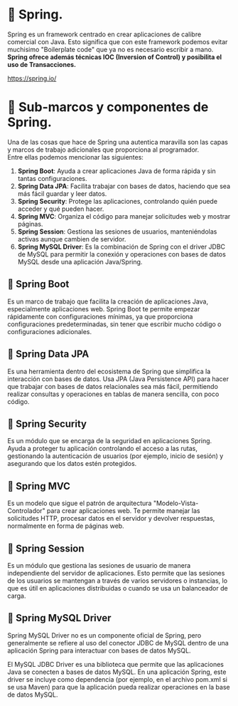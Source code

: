 # 📌 Spring.
Spring es un framework centrado en crear aplicaciones de calibre comercial con Java.  Esto significa que con este framework podemos evitar muchisimo "Boilerplate code" que ya no es necesario escribir a mano.
**Spring ofrece además técnicas IOC (Inversion of Control) y posibilita el uso de Transacciones.**
   
https://spring.io/   








# 📌 Sub-marcos y componentes de Spring.
Una de las cosas que hace de Spring una autentica maravilla son las capas y marcos de trabajo adicionales que proporciona al programador.   
Entre ellas podemos mencionar las siguientes:   
1. **Spring Boot**: Ayuda a crear aplicaciones Java de forma rápida y sin tantas configuraciones.
2. **Spring Data JPA**: Facilita trabajar con bases de datos, haciendo que sea más fácil guardar y leer datos.
3. **Spring Security**: Protege las aplicaciones, controlando quién puede acceder y qué pueden hacer.
4. **Spring MVC**: Organiza el código para manejar solicitudes web y mostrar páginas.
5. **Spring Session**: Gestiona las sesiones de usuarios, manteniéndolas activas aunque cambien de servidor.
6. **Spring MySQL Driver**: Es la combinación de Spring con el driver JDBC de MySQL para permitir la conexión y operaciones con bases de datos MySQL desde una aplicación Java/Spring.

## 🔹 Spring Boot
Es un marco de trabajo que facilita la creación de aplicaciones Java, especialmente aplicaciones web. Spring Boot te permite empezar rápidamente con configuraciones mínimas, ya que proporciona configuraciones predeterminadas, sin tener que escribir mucho código o configuraciones adicionales.

## 🔹 Spring Data JPA
Es una herramienta dentro del ecosistema de Spring que simplifica la interacción con bases de datos. Usa JPA (Java Persistence API) para hacer que trabajar con bases de datos relacionales sea más fácil, permitiendo realizar consultas y operaciones en tablas de manera sencilla, con poco código.

## 🔹 Spring Security
Es un módulo que se encarga de la seguridad en aplicaciones Spring. Ayuda a proteger tu aplicación controlando el acceso a las rutas, gestionando la autenticación de usuarios (por ejemplo, inicio de sesión) y asegurando que los datos estén protegidos.

## 🔹 Spring MVC
Es un modelo que sigue el patrón de arquitectura "Modelo-Vista-Controlador" para crear aplicaciones web. Te permite manejar las solicitudes HTTP, procesar datos en el servidor y devolver respuestas, normalmente en forma de páginas web.

## 🔹 Spring Session
Es un módulo que gestiona las sesiones de usuario de manera independiente del servidor de aplicaciones. Esto permite que las sesiones de los usuarios se mantengan a través de varios servidores o instancias, lo que es útil en aplicaciones distribuidas o cuando se usa un balanceador de carga.

## 🔹 Spring MySQL Driver
Spring MySQL Driver no es un componente oficial de Spring, pero generalmente se refiere al uso del conector JDBC de MySQL dentro de una aplicación Spring para interactuar con bases de datos MySQL.

El MySQL JDBC Driver es una biblioteca que permite que las aplicaciones Java se conecten a bases de datos MySQL. En una aplicación Spring, este driver se incluye como dependencia (por ejemplo, en el archivo pom.xml si se usa Maven) para que la aplicación pueda realizar operaciones en la base de datos MySQL.
   
